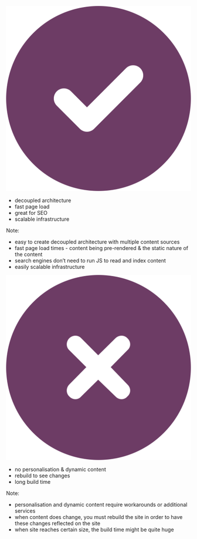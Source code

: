 <img src="./dist/icons/fa-circle-check.svg" class="heading--icon" />

- decoupled architecture <!-- .element: class="fragment fade-in" -->
- fast page load <!-- .element: class="fragment fade-in" -->
- great for SEO <!-- .element: class="fragment fade-in" -->
- scalable infrastructure <!-- .element: class="fragment fade-in" -->

Note:
- easy to create decoupled architecture with multiple content sources
- fast page load times - content being pre-rendered & the static nature of the content
- search engines don’t need to run JS to read and index content
- easily scalable infrastructure


<img src="./dist/icons/fa-circle-xmark.svg" class="heading--icon" />

- no personalisation & dynamic content <!-- .element: class="fragment fade-in" -->
- rebuild to see changes <!-- .element: class="fragment fade-in" -->
- long build time <!-- .element: class="fragment fade-in" -->

Note:
- personalisation and dynamic content require workarounds or additional services
- when content does change, you must rebuild the site in order to have these changes reflected on the site
- when site reaches certain size, the build time might be quite huge